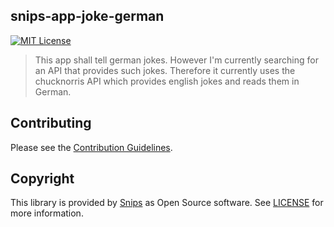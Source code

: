## snips-app-joke-german
[![MIT License](https://img.shields.io/badge/license-MIT-blue.svg)](https://github.com/snipsco/snips-app-joke-german/blob/master/LICENSE)

> This app shall tell german jokes. However I'm currently searching for an API that provides such jokes. Therefore it currently uses the chucknorris API which provides english jokes and reads them in German.

## Contributing

Please see the [Contribution Guidelines](https://github.com/snipsco/snips-app-joke-german/blob/master/CONTRIBUTING.md).

## Copyright

This library is provided by [Snips](https://www.snips.ai) as Open Source software. See [LICENSE](https://github.com/snipsco/snips-app-joke-german/blob/master/LICENSE) for more information.
